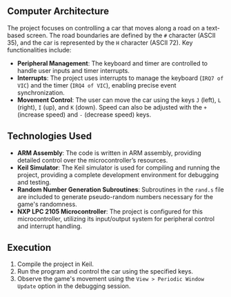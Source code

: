 ## Computer Architecture

The project focuses on controlling a car that moves along a road on a text-based screen. The road boundaries are defined by the `#` character (ASCII 35), and the car is represented by the `H` character (ASCII 72). Key functionalities include:

- **Peripheral Management**: The keyboard and timer are controlled to handle user inputs and timer interrupts.
- **Interrupts**: The project uses interrupts to manage the keyboard (`IRQ7 of VIC`) and the timer (`IRQ4 of VIC`), enabling precise event synchronization.
- **Movement Control**: The user can move the car using the keys `J` (left), `L` (right), `I` (up), and `K` (down). Speed can also be adjusted with the `+` (increase speed) and `-` (decrease speed) keys.

## Technologies Used

- **ARM Assembly**: The code is written in ARM assembly, providing detailed control over the microcontroller’s resources.
- **Keil Simulator**: The Keil simulator is used for compiling and running the project, providing a complete development environment for debugging and testing.
- **Random Number Generation Subroutines**: Subroutines in the `rand.s` file are included to generate pseudo-random numbers necessary for the game's randomness.
- **NXP LPC 2105 Microcontroller**: The project is configured for this microcontroller, utilizing its input/output system for peripheral control and interrupt handling.

## Execution

1. Compile the project in Keil.
2. Run the program and control the car using the specified keys.
3. Observe the game's movement using the `View > Periodic Window Update` option in the debugging session.
